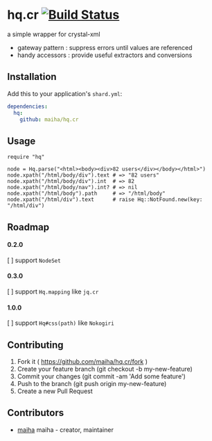# hq.cr [![Build Status](https://travis-ci.org/maiha/hq.cr.svg?branch=master)](https://travis-ci.org/maiha/hq.cr)

a simple wrapper for crystal-xml
- gateway pattern : suppress errors until values are referenced
- handy accessors : provide useful extractors and conversions

## Installation

Add this to your application's `shard.yml`:

```yaml
dependencies:
  hq:
    github: maiha/hq.cr
```

## Usage

```crystal
require "hq"

node = Hq.parse("<html><body><div>82 users</div></body></html>")
node.xpath("/html/body/div").text # => "82 users"
node.xpath("/html/body/div").int  # => 82
node.xpath("/html/body/nav").int? # => nil
node.xpath("/html/body").path     # => "/html/body"
node.xpath("/html/div").text      # raise Hq::NotFound.new(key: "/html/div")
```

## Roadmap

#### 0.2.0

[ ] support `NodeSet`

#### 0.3.0

[ ] support `Hq.mapping` like `jq.cr`

#### 1.0.0

[ ] support `Hq#css(path)` like `Nokogiri`

## Contributing

1. Fork it ( https://github.com/maiha/hq.cr/fork )
2. Create your feature branch (git checkout -b my-new-feature)
3. Commit your changes (git commit -am 'Add some feature')
4. Push to the branch (git push origin my-new-feature)
5. Create a new Pull Request

## Contributors

- [maiha](https://github.com/maiha) maiha - creator, maintainer
